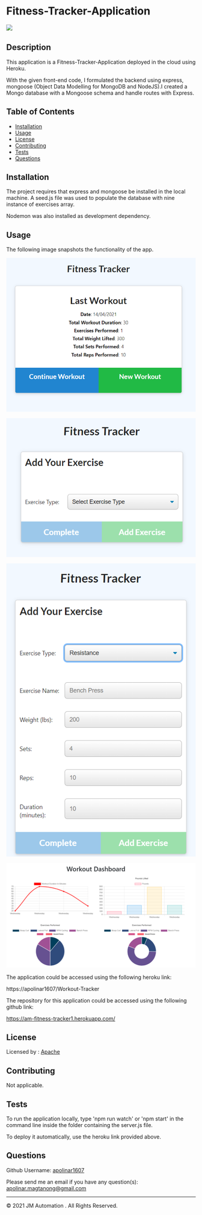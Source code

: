 # Fitness-Tracker-Application

  ![](https://img.shields.io/badge/license-Apache-blue)

  ## Description 
  
  This application is a Fitness-Tracker-Application deployed in the cloud using Heroku.

  With the given front-end code, I formulated the backend using express, mongoose (Object Data Modelling for MongoDB and NodeJS).I created a Mongo database with a Mongoose schema and handle routes with Express.
  
  
  ## Table of Contents
  
  * [Installation](#installation)
  * [Usage](#usage)
  * [License](#license)
  * [Contributing](#contributing)
  * [Tests](#tests)
  * [Questions](#questions)
  
  
  ## Installation
  
  The project requires that express and mongoose be installed in the local machine. A seed.js file was used to populate the database with nine instance of exercises array.

  Nodemon was also installed as development dependency.
  
  
  ## Usage 
  
  The following image snapshots the functionality of the app.

  ![](./public/img/welcome1.PNG)

  ![](./public/img/add-exercise1.PNG)

  ![](./public/img/add-exercise2.PNG)

  ![](./public/img/workout-dashboard.PNG)

  
  The application could be accessed using the following heroku link:

  https://apolinar1607/Workout-Tracker


  The repository for this application could be accessed using the following github link:

  https://am-fitness-tracker1.herokuapp.com/

  
  
  ## License
  
  Licensed by : [Apache](./utils/license-Apache)
  
  
  ## Contributing
  
  Not applicable.
  
  ## Tests

  To run the application locally, type 'npm run watch' or 'npm start' in the command line inside the folder containing the server.js file.
  
  To deploy it automatically, use the heroku link provided above.


  ## Questions
  
  Github Username: 
  [apolinar1607](https://github.com/apolinar1607)

  Please send me an email if you have any question(s): 
  apolinar.magtanong@gmail.com
  
  


  ---
  © 2021 JM Automation . All Rights Reserved.

